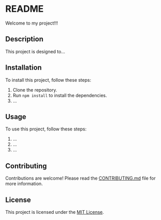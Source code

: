 # README

Welcome to my project!!!

## Description

This project is designed to...

## Installation

To install this project, follow these steps:

1. Clone the repository.
2. Run `npm install` to install the dependencies.
3. ...

## Usage

To use this project, follow these steps:

1. ...
2. ...
3. ...

## Contributing

Contributions are welcome! Please read the [CONTRIBUTING.md](CONTRIBUTING.md) file for more information.

## License

This project is licensed under the [MIT License](LICENSE).
